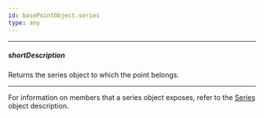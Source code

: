 ```yaml
---
id: basePointObject.series
type: any
---
```

---
##### shortDescription
Returns the series object to which the point belongs.

---
For information on members that a series object exposes, refer to the [Series](/api-reference/10%20UI%20Components/dxChart/7%20Chart%20Elements/Series '/Documentation/ApiReference/UI_Components/dxChart/Chart_Elements/Series/') object description.